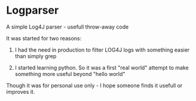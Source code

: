 Logparser
=========

A simple Log4J parser - usefull throw-away code

It was started for two reasons:

1) I had the need in production to filter LOG4J logs with something easier than simply grep

2) I started learning python. So it was a first "real world" attempt to make something more useful beyond "hello world"

Though it was for personal use only - I hope someone finds it usefull or improves it.
